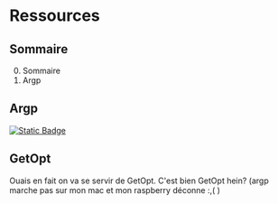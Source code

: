 # Ressources

## Sommaire
0. Sommaire
1. Argp


## Argp
[![Static Badge](https://img.shields.io/badge/Parsing-Argp-blue)](https://www.gnu.org/software/libc/manual/html_node/Argp.html)

## GetOpt
Ouais en fait on va se servir de GetOpt. C'est bien GetOpt hein? (argp marche pas sur mon mac et mon raspberry déconne :,( )

